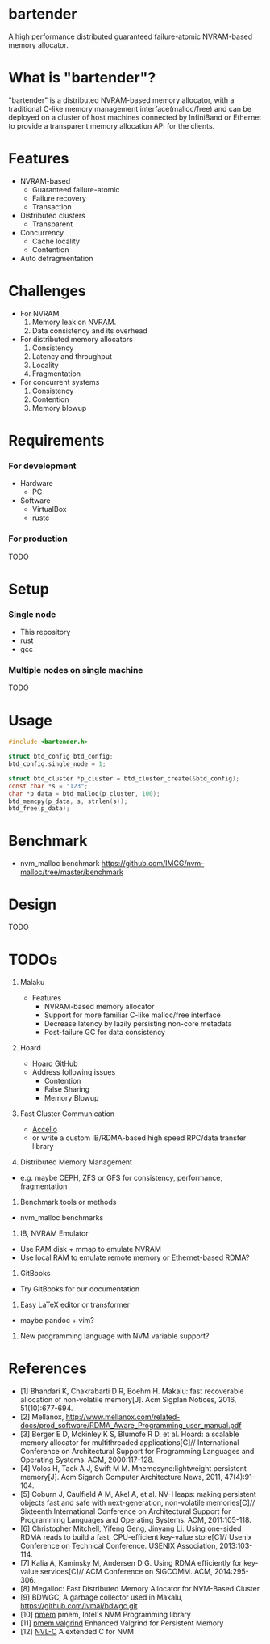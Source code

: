 # bartender
A high performance distributed guaranteed failure-atomic NVRAM-based memory allocator.

# What is "bartender"?
"bartender" is a distributed NVRAM-based memory allocator, with a traditional C-like memory management interface(malloc/free) and can be deployed on a cluster of host machines connected by InfiniBand or Ethernet
to provide a transparent memory allocation API for the clients.

# Features
- NVRAM-based
  - Guaranteed failure-atomic
  - Failure recovery
  - Transaction
- Distributed clusters
  - Transparent
- Concurrency
  - Cache locality
  - Contention
- Auto defragmentation

# Challenges
- For NVRAM
  1. Memory leak on NVRAM.
  1. Data consistency and its overhead
- For distributed memory allocators
  1. Consistency
  1. Latency and throughput
  1. Locality
  1. Fragmentation
- For concurrent systems
  1. Consistency
  1. Contention
  1. Memory blowup

# Requirements
### For development
- Hardware
  - PC
- Software
  - VirtualBox
  - rustc

### For production
TODO

# Setup
### Single node
- This repository
- rust
- gcc

### Multiple nodes on single machine
TODO

# Usage

```c
#include <bartender.h>

struct btd_config btd_config;
btd_config.single_node = 1;

struct btd_cluster *p_cluster = btd_cluster_create(&btd_config);
const char *s = "123";
char *p_data = btd_malloc(p_cluster, 100);
btd_memcpy(p_data, s, strlen(s));
btd_free(p_data);
```

# Benchmark
- nvm_malloc benchmark https://github.com/IMCG/nvm-malloc/tree/master/benchmark

# Design
TODO


# TODOs
1. Malaku
    - Features
        - NVRAM-based memory allocator
        - Support for more familiar C-like malloc/free interface
        - Decrease latency by lazily persisting non-core metadata
        - Post-failure GC for data consistency

1. Hoard
    - [Hoard GitHub](https://github.com/emeryberger/Hoard)
    - Address following issues
        - Contention
        - False Sharing
        - Memory Blowup

1. Fast Cluster Communication
    - [Accelio](https://github.com/accelio/accelio)
    - or write a custom IB/RDMA-based high speed RPC/data transfer library

1. Distributed Memory Management
  - e.g. maybe CEPH, ZFS or GFS for consistency, performance, fragmentation
1. Benchmark tools or methods
  - nvm_malloc benchmarks
1. IB, NVRAM Emulator
  - Use RAM disk + mmap to emulate NVRAM
  - Use local RAM to emulate remote memory or Ethernet-based RDMA?
1. GitBooks
  - Try GitBooks for our documentation
1. Easy LaTeX editor or transformer
  - maybe pandoc + vim?

1. New programming language with NVM variable support?

# References
- [1] Bhandari K, Chakrabarti D R, Boehm H. Makalu: fast recoverable allocation of non-volatile memory[J]. Acm Sigplan Notices, 2016, 51(10):677-694.
- [2] Mellanox, http://www.mellanox.com/related-docs/prod_software/RDMA_Aware_Programming_user_manual.pdf
- [3] Berger E D, Mckinley K S, Blumofe R D, et al. Hoard: a scalable memory allocator for multithreaded applications[C]// International Conference on Architectural Support for Programming Languages and Operating Systems. ACM, 2000:117-128.
- [4] Volos H, Tack A J, Swift M M. Mnemosyne:lightweight persistent memory[J]. Acm Sigarch Computer Architecture News, 2011, 47(4):91-104.
- [5] Coburn J, Caulfield A M, Akel A, et al. NV-Heaps: making persistent objects fast and safe with next-generation, non-volatile memories[C]// Sixteenth International Conference on Architectural Support for Programming Languages and Operating Systems. ACM, 2011:105-118.
- [6] Christopher Mitchell, Yifeng Geng, Jinyang Li. Using one-sided RDMA reads to build a fast, CPU-efficient key-value store[C]// Usenix Conference on Technical Conference. USENIX Association, 2013:103-114.
- [7] Kalia A, Kaminsky M, Andersen D G. Using RDMA efficiently for key-value services[C]// ACM Conference on SIGCOMM. ACM, 2014:295-306.
- [8] Megalloc: Fast Distributed Memory Allocator for NVM-Based Cluster
- [9] BDWGC, A garbage collector used in Makalu, https://github.com/ivmai/bdwgc.git
- [10] [pmem](http://pmem.io/) pmem, Intel's NVM Programming library
- [11] [pmem valgrind](https://github.com/pmem/valgrind.git) Enhanced Valgrind for Persistent Memory
- [12] [NVL-C](http://ft.ornl.gov/research/nvl-c) A extended C for NVM
